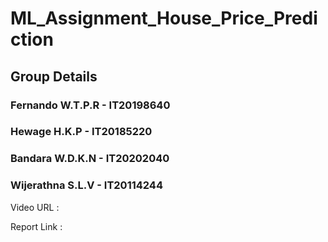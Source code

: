 # ML_Assignment_House_Price_Prediction

## Group Details
### Fernando W.T.P.R - IT20198640
### Hewage H.K.P - IT20185220
### Bandara W.D.K.N - IT20202040
### Wijerathna S.L.V - IT20114244


Video URL : 

Report Link : 
